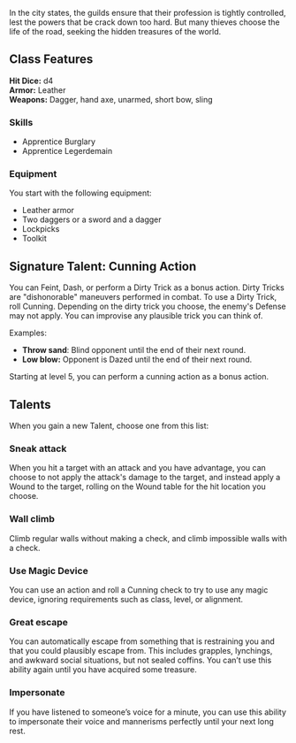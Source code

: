 In the city states, the guilds ensure that their profession is tightly controlled, lest the powers that be crack down too hard. But many thieves choose the life of the road, seeking the hidden treasures of the world.

## Class Features

**Hit Dice:** d4\
**Armor:** Leather\
**Weapons:** Dagger, hand axe, unarmed, short bow, sling

### Skills
- Apprentice Burglary
- Apprentice Legerdemain
### Equipment
You start with the following equipment:

- Leather armor
- Two daggers or a sword and a dagger
- Lockpicks
- Toolkit

## Signature Talent: Cunning Action

You can Feint, Dash, or perform a Dirty Trick as a bonus action. Dirty Tricks are "dishonorable" maneuvers performed in combat. To use a Dirty Trick, roll Cunning. Depending on the dirty trick you choose, the enemy's Defense may not apply. You can improvise any plausible trick you can think of.

Examples:

- **Throw sand**: Blind opponent until the end of their next round.
- **Low blow:** Opponent is Dazed until the end of their next round.

Starting at level 5, you can perform a cunning action as a bonus action.

## Talents
When you gain a new Talent, choose one from this list:
### Sneak attack
When you hit a target with an attack and you have advantage, you can choose to not apply the attack's damage to the target, and instead apply a Wound to the target, rolling on the Wound table for the hit location you choose.

### Wall climb
Climb regular walls without making a check, and climb impossible walls with a check.

### Use Magic Device
You can use an action and roll a Cunning check to try to use any magic device, ignoring requirements such as class, level, or alignment.

### Great escape
You can automatically escape from something that is restraining you and that you could plausibly escape from. This includes grapples, lynchings, and awkward social situations, but not sealed coffins. You can’t use this ability again until you have acquired some treasure.

### Impersonate
If you have listened to someone’s voice for a minute, you can use this ability to impersonate their voice and mannerisms perfectly until your next long rest.